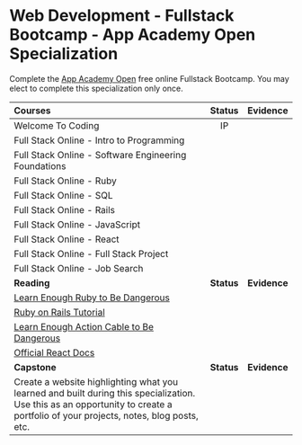 # Web Development - Fullstack Bootcamp - App Academy Open Specialization

Complete the [App Academy Open](https://open.appacademy.io/) free online Fullstack Bootcamp. You may elect to complete this specialization only once.

| Courses                                                                                                                                                                         |   Status   |   Evidence   |
| :------------------------------------------------------------------------------------------------------------------------------------------------------------------------------ | :--------: | :----------: |
| Welcome To Coding                                                                                                                                                               |     IP      |              |
| Full Stack Online - Intro to Programming                                                                                                                                        |            |              |
| Full Stack Online - Software Engineering Foundations                                                                                                                            |            |              |
| Full Stack Online - Ruby                                                                                                                                                        |            |              |
| Full Stack Online - SQL                                                                                                                                                         |            |              |
| Full Stack Online - Rails                                                                                                                                                       |            |              |
| Full Stack Online - JavaScript                                                                                                                                                  |            |              |
| Full Stack Online - React                                                                                                                                                       |            |              |
| Full Stack Online - Full Stack Project                                                                                                                                          |            |              |
| Full Stack Online - Job Search                                                                                                                                                  |            |              |
| **Reading**                                                                                                                                                                     | **Status** | **Evidence** |
| [Learn Enough Ruby to Be Dangerous](https://www.learnenough.com/ruby-tutorial/hello_world)                                                                                      |            |              |
| [Ruby on Rails Tutorial](https://www.railstutorial.org/book)                                                                                                                    |            |              |
| [Learn Enough Action Cable to Be Dangerous](https://www.learnenough.com/action-cable-tutorial)                                                                                  |            |              |
| [Official React Docs](https://reactjs.org/docs/getting-started.html)                                                                                                            |            |              |
| **Capstone**                                                                                                                                                                    | **Status** | **Evidence** |
| Create a website highlighting what you learned and built during this specialization. Use this as an opportunity to create a portfolio of your projects, notes, blog posts, etc. |            |
